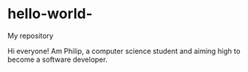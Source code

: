 # hello-world-
My repository 

Hi everyone! Am Philip, a computer science 
student and aiming high to become a software 
developer.
